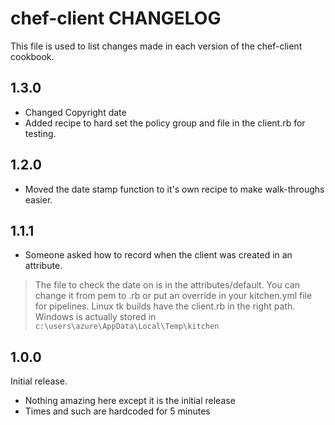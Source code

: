 # chef-client CHANGELOG

This file is used to list changes made in each version of the chef-client cookbook.

## 1.3.0

- Changed Copyright date
- Added recipe to hard set the policy group and file in the client.rb for testing.

## 1.2.0

- Moved the date stamp function to it's own recipe to make walk-throughs easier.

## 1.1.1

- Someone asked how to record when the client was created in an attribute.

> The file to check the date on is in the attributes/default. You can change it from pem to .rb or put an override in your kitchen.yml file for pipelines. Linux tk builds have the client.rb in the right path. Windows is actually stored in `c:\users\azure\AppData\Local\Temp\kitchen`

## 1.0.0

Initial release.

- Nothing amazing here except it is the initial release
- Times and such are hardcoded for 5 minutes
